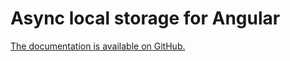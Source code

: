 # Async local storage for Angular

[The documentation is available on GitHub.](https://github.com/cyrilletuzi/angular-async-local-storage)
